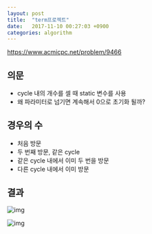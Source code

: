 ```yaml
---
layout: post
title:  "term프로젝트"
date:   2017-11-10 00:27:03 +0900
categories: algorithm
---
```


<https://www.acmicpc.net/problem/9466>

## 의문 

- cycle 내의 개수를 셀 때 static 변수를 사용
- 왜 파라미터로 넘기면 계속해서 0으로 초기화 될까?

## 경우의 수 

- 처음 방문
- 두 번째 방문, 같은 cycle
- 같은 cycle 내에서 이미 두 번을 방문 
- 다른 cycle 내에서 이미 방문

## 결과

![img](https://github.com/KoJunHee/kojunhee.github.io/raw/master/img/28.png)
	
![img](https://github.com/KoJunHee/kojunhee.github.io/raw/master/img/29.png)


	